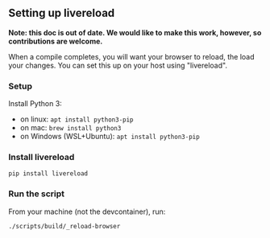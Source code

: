 ## Setting up livereload

**Note: this doc is out of date. We would like to make this work, however, so contributions are welcome.**

When a compile completes, you will want your browser to reload, the load your changes. You can set this up on your host using "livereload".

### Setup

Install Python 3:

- on linux: `apt install python3-pip`
- on mac: `brew install python3`
- on Windows (WSL+Ubuntu): `apt install python3-pip`

### Install livereload

`pip install livereload`

### Run the script

From your machine (not the devcontainer), run:

`./scripts/build/_reload-browser`
